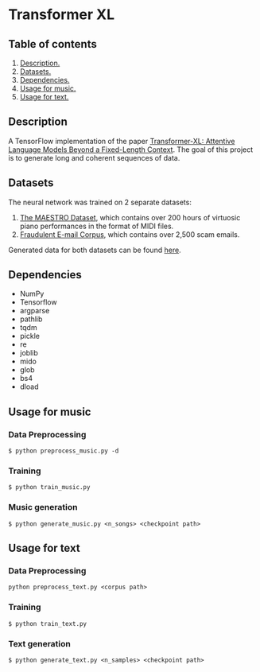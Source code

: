 # Transformer XL

## Table of contents

1. [ Description. ](#desc)
2. [ Datasets. ](#data)
3. [ Dependencies. ](#dep)
4. [ Usage for music. ](#music)
5. [ Usage for text. ](#text)

<a name="desc"></a>

## Description

A TensorFlow implementation of the paper [Transformer-XL: Attentive Language Models Beyond a Fixed-Length Context](https://arxiv.org/abs/1901.02860). The goal of this project is to generate long and coherent sequences of data.

<a name="data"></a>

## Datasets

The neural network was trained on 2 separate datasets:

1. [The MAESTRO Dataset](https://magenta.tensorflow.org/datasets/maestro), which contains over 200 hours of virtuosic piano performances in the format of MIDI files.
2. [Fraudulent E-mail Corpus](https://www.kaggle.com/rtatman/fraudulent-email-corpus), which contains over 2,500 scam emails.

Generated data for both datasets can be found [here](https://github.com/davidsvy/transformer-xl/tree/master/generated_samples).

<a name="dep"></a>

## Dependencies

- NumPy
- Tensorflow
- argparse
- pathlib
- tqdm
- pickle
- re
- joblib
- mido
- glob
- bs4
- dload

<a name="music"></a>

## Usage for music

### Data Preprocessing

```
$ python preprocess_music.py -d
```

### Training

```
$ python train_music.py
```

### Music generation

```
$ python generate_music.py <n_songs> <checkpoint path>
```

<a name="text"></a>

## Usage for text

### Data Preprocessing

```
python preprocess_text.py <corpus path>
```

### Training

```
$ python train_text.py
```

### Text generation

```
$ python generate_text.py <n_samples> <checkpoint path>
```
